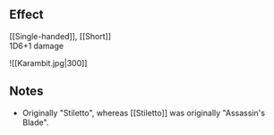 ## Effect
[[Single-handed]], [[Short]]<br>1D6+1 damage

![[Karambit.jpg|300]]
## Notes
* Originally "Stiletto", whereas [[Stiletto]] was originally "Assassin's Blade".
